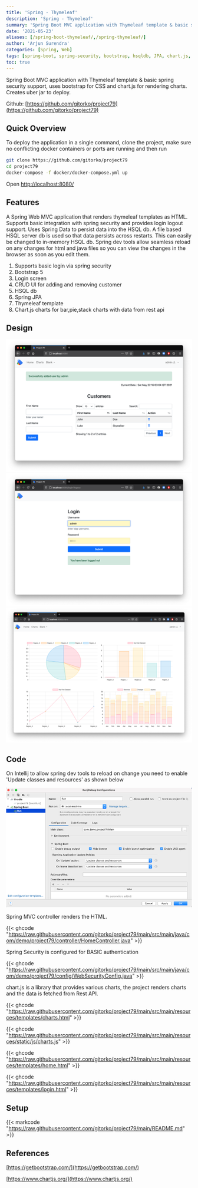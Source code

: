 ```yaml
---
title: 'Spring - Thymeleaf'
description: 'Spring - Thymeleaf'
summary: 'Spring Boot MVC application with Thymeleaf template & basic spring security support, uses bootstrap for CSS and chart.js for rendering charts.'
date: '2021-05-23'
aliases: [/spring-boot-thymeleaf/,/spring-thymeleaf/]
author: 'Arjun Surendra'
categories: [Spring, Web]
tags: [spring-boot, spring-security, bootstrap, hsqldb, JPA, chart.js, thymeleaf]
toc: true
---
```


Spring Boot MVC application with Thymeleaf template & basic spring security support, uses bootstrap for CSS and chart.js for rendering charts. 
Creates uber jar to deploy.

Github: [https://github.com/gitorko/project79](https://github.com/gitorko/project79)

## Quick Overview

To deploy the application in a single command, clone the project, make sure no conflicting docker containers or ports are running and then run

```bash
git clone https://github.com/gitorko/project79
cd project79
docker-compose -f docker/docker-compose.yml up 
```

Open [http://localhost:8080/](http://localhost:8080/)

## Features

A Spring Web MVC application that renders thymeleaf templates as HTML. Supports basic integration with spring security and provides login logout support.
Uses Spring Data to persist data into the HSQL db. A file based HSQL server db is used so that data persists across restarts. This can easily be changed to in-memory HSQL db.
Spring dev tools allow seamless reload on any changes for html and java files so you can view the changes in the browser as soon as you edit them.

1. Supports basic login via spring security
2. Bootstrap 5
3. Login screen
4. CRUD UI for adding and removing customer
5. HSQL db
6. Spring JPA
7. Thymeleaf template
8. Chart.js charts for bar,pie,stack charts with data from rest api

## Design

![](img02.png)
![](img03.png)
![](img04.png)

## Code

On Intellij to allow spring dev tools to reload on change you need to enable 'Update classes and resources' as shown below

![](img01.png)

Spring MVC controller renders the HTML.

{{< ghcode "https://raw.githubusercontent.com/gitorko/project79/main/src/main/java/com/demo/project79/controller/HomeController.java" >}}

Spring Security is configured for BASIC authentication

{{< ghcode "https://raw.githubusercontent.com/gitorko/project79/main/src/main/java/com/demo/project79/config/WebSecurityConfig.java" >}}

chart.js is a library that provides various charts, the project renders charts and the data is fetched from Rest API.

{{< ghcode "https://raw.githubusercontent.com/gitorko/project79/main/src/main/resources/templates/charts.html" >}}

{{< ghcode "https://raw.githubusercontent.com/gitorko/project79/main/src/main/resources/static/js/charts.js" >}}

{{< ghcode "https://raw.githubusercontent.com/gitorko/project79/main/src/main/resources/templates/home.html" >}}

{{< ghcode "https://raw.githubusercontent.com/gitorko/project79/main/src/main/resources/templates/login.html" >}}

## Setup

{{< markcode "https://raw.githubusercontent.com/gitorko/project79/main/README.md" >}}

## References

[https://getbootstrap.com/](https://getbootstrap.com/)

[https://www.chartjs.org/](https://www.chartjs.org/)
